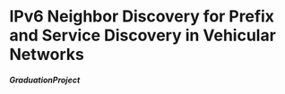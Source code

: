 # IPv6 Neighbor Discovery for Prefix and Service Discovery in Vehicular Networks
##### GraduationProject

